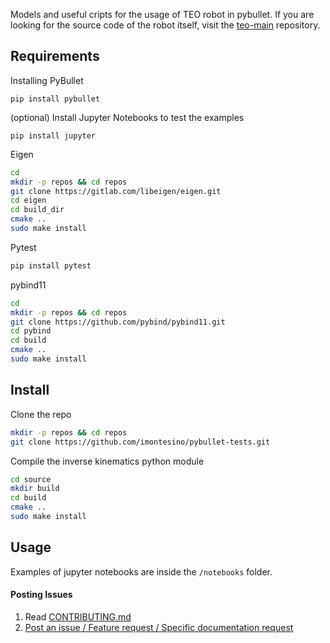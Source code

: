 Models and useful cripts for the usage of TEO robot in pybullet. If you are looking for the source code of the robot itself, visit the [teo-main](https://github.com/roboticslab-uc3m/teo-main) repository.

## Requirements

Installing PyBullet

```
pip install pybullet
```

(optional) Install Jupyter Notebooks to test the examples
```
pip install jupyter
```

Eigen
```bash
cd
mkdir -p repos && cd repos
git clone https://gitlab.com/libeigen/eigen.git
cd eigen
cd build_dir
cmake ..
sudo make install
```

Pytest
```bash
pip install pytest
```

pybind11
```bash
cd
mkdir -p repos && cd repos
git clone https://github.com/pybind/pybind11.git
cd pybind
cd build
cmake ..
sudo make install
```

## Install

Clone the repo
```bash
mkdir -p repos && cd repos
git clone https://github.com/imontesino/pybullet-tests.git
```


Compile the inverse kinematics python module
```bash
cd source
mkdir build
cd build
cmake ..
sudo make install
```
## Usage

Examples of jupyter notebooks are inside the `/notebooks` folder.

#### Posting Issues

1. Read [CONTRIBUTING.md](CONTRIBUTING.md)
2. [Post an issue / Feature request / Specific documentation request](https://github.com/roboticslab-uc3m/teo-openrave-models/issues)
